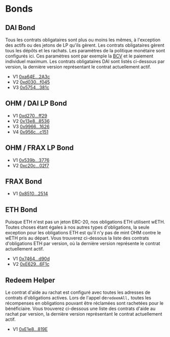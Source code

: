 # Bonds

## DAI Bond

Tous les contrats obligataires sont plus ou moins les mêmes, à l'exception des actifs ou des jetons de LP qu'ils gèrent. Les contrats obligataires gèrent tous les dépôts et les rachats. Les paramètres de la politique monétaire sont configurés ici. Ces paramètres sont par exemple la [BCV](https://app.gitbook.com/@olympusdao-1/s/olympusdocs/~/drafts/-MiWjJjeTgvj-6Lg0VjZ/v/francais/basics/glossary/@drafts#bcv) et le paiement individuel maximum. Les contrats obligataires DAI sont listés ci-dessous par version, la dernière version représentant le contrat actuellement actif.

* V1 [0xa64E...2A3c](https://etherscan.io/address/0xa64ED1b66Cb2838Ef2A198D8345c0ce6967A2A3c)
* V2 [0xd030...f045](https://etherscan.io/address/0xd03056323b7a63e2095ae97fa1ad92e4820ff045)
* V3 [0x5754...381c](https://etherscan.io/address/0x575409F8d77c12B05feD8B455815f0e54797381c)

## OHM / DAI LP Bond

* V1 [0xd270...ff29](https://etherscan.io/address/0xd27001d1aaed5f002c722ad729de88a91239ff29)
* V2 [0x13e8...8536](https://etherscan.io/address/0x13e8484a86327f5882d1340ed0d7643a29548536)
* V3 [0x9966...1626](https://etherscan.io/address/0x996668c46fc0b764afda88d83eb58afc933a1626)
* V4 [0x956c...c151](https://etherscan.io/address/0x956c43998316b6a2F21f89a1539f73fB5B78c151)

## OHM / FRAX LP Bond

* V1 [0x539b...3776](https://etherscan.io/address/0x539b6c906244ac34e348bbe77885cdfa994a3776)
* V2 [0xc20c...02f7](https://etherscan.io/address/0xc20cfff07076858a7e642e396180ec390e5a02f7)

## FRAX Bond

* V1 [0x8510...2514](https://etherscan.io/address/0x8510c8c2B6891E04864fa196693D44E6B6ec2514)

## ETH Bond

Puisque ETH n'est pas un jeton ERC-20, nos obligations ETH utilisent wETH. Toutes choses étant égales à nos autres types d'obligations, la seule exception pour les obligations ETH est qu'il n'y pas de mint OHM contre le wETH pris au départ. Vous trouverez ci-dessous la liste des contrats d'obligations ETH par version, où la dernière version représente le contrat actuellement actif.

* V1 [0x7464...d90d](https://etherscan.io/address/0x7464a65aa3fc15a625e2adfb8b340277d804d90d)
* V2 [0xE629...6F1c](https://etherscan.io/address/0xE6295201CD1ff13CeD5f063a5421c39A1D236F1c)

## Redeem Helper

Le contrat d'aide au rachat est configuré avec toutes les adresses de contrats d'obligations actives. Lors de l'appel de`redeemAll,` toutes les récompenses en obligations pouvant être réclamées sont rachetées pour le bénéficiaire. Vous trouverez ci-dessous une liste des contrats d'aide au rachat par version, la dernière version représentant le contrat actuellement actif.

* V1 [0xE1e8...819E](https://etherscan.io/address/0xE1e83825613DE12E8F0502Da939523558f0B819E)

